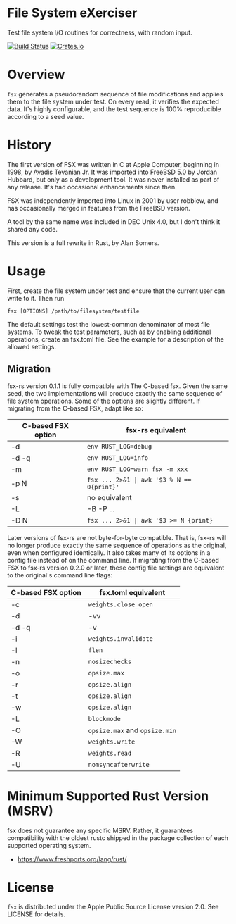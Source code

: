 # File System eXerciser

Test file system I/O routines for correctness, with random input.

[![Build Status](https://api.cirrus-ci.com/github/asomers/fsx-rs.svg)](https://cirrus-ci.com/github/asomers/fsx-rs)
[![Crates.io](https://img.shields.io/crates/v/fsx.svg)](https://crates.io/crates/fsx)

# Overview

`fsx` generates a pseudorandom sequence of file modifications and applies them
to the file system under test.  On every read, it verifies the expected data.
It's highly configurable, and the test sequence is 100% reproducible according
to a seed value.

# History

The first version of FSX was written in C at Apple Computer, beginning in 1998,
by Avadis Tevanian Jr.  It was imported into FreeBSD 5.0 by Jordan Hubbard, but
only as a development tool.  It was never installed as part of any release.
It's had occasional enhancements since then.

FSX was independently imported into Linux in 2001 by user robbiew, and has
occasionally merged in features from the FreeBSD version.

A tool by the same name was included in DEC Unix 4.0, but I don't think it
shared any code.

This version is a full rewrite in Rust, by Alan Somers.

# Usage

First, create the file system under test and ensure that the current user can
write to it.  Then run

`fsx [OPTIONS] /path/to/filesystem/testfile`

The default settings test the lowest-common denominator of most file systems.
To tweak the test parameters, such as by enabling additional operations, create
an fsx.toml file.  See the example for a description of the allowed settings.

## Migration

fsx-rs version 0.1.1 is fully compatible with The C-based fsx.  Given the same
seed, the two implementations will produce exactly the same sequence of file
system operations.  Some of the options are slightly different.  If migrating
from the C-based FSX, adapt like so:

| C-based FSX option | fsx-rs equivalent                          |
| ------------------ | ------------------------------------------ |
| -d                 | `env RUST_LOG=debug`                       |
| -d -q              | `env RUST_LOG=info`                        |
| -m                 | `env RUST_LOG=warn fsx -m xxx`             |
| -p N               | `fsx ... 2>&1 \| awk '$3 % N == 0{print}'` |
| -s                 | no equivalent                              |
| -L                 | -B -P ...                                  |
| -D N               | `fsx ... 2>&1 \| awk '$3 >= N {print}`     |

Later versions of fsx-rs are not byte-for-byte compatible.  That is, fsx-rs
will no longer produce exactly the same sequence of operations as the original,
even when configured identically.  It also takes many of its options in a
config file instead of on the command line.  If migrating from the C-based FSX
to fsx-rs version 0.2.0 or later, these config file settings are equivalent to
the original's command line flags:

| C-based FSX option | fsx.toml equivalent                        |
| ------------------ | ------------------------------------------ |
| -c                 | `weights.close_open`                       |
| -d                 | -vv                                        |
| -d -q              | -v                                         |
| -i                 | `weights.invalidate`                       |
| -l                 | `flen`                                     |
| -n                 | `nosizechecks`                             |
| -o                 | `opsize.max`                               |
| -r                 | `opsize.align`                             |
| -t                 | `opsize.align`                             |
| -w                 | `opsize.align`                             |
| -L                 | `blockmode`                                |
| -O                 | `opsize.max` and `opsize.min`              |
| -W                 | `weights.write`                            |
| -R                 | `weights.read`                             |
| -U                 | `nomsyncafterwrite`                        |

# Minimum Supported Rust Version (MSRV)

fsx does not guarantee any specific MSRV.  Rather, it guarantees compatibility
with the oldest rustc shipped in the package collection of each supported
operating system.

* https://www.freshports.org/lang/rust/

# License

`fsx` is distributed under the Apple Public Source License version 2.0.  See
LICENSE for details.
